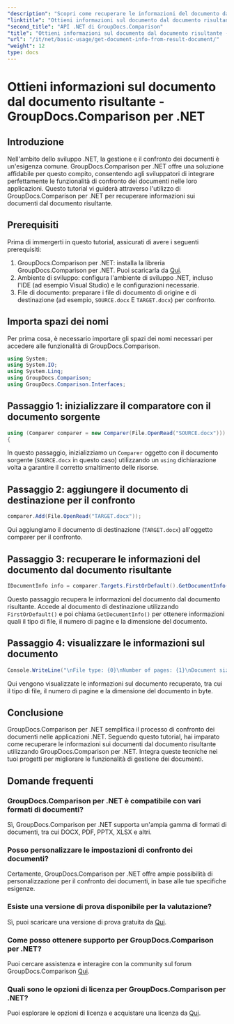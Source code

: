 ```yaml
---
"description": "Scopri come recuperare le informazioni del documento dal documento risultante utilizzando GroupDocs.Comparison per .NET. Semplici passaggi spiegati per gli sviluppatori .NET."
"linktitle": "Ottieni informazioni sul documento dal documento risultante - GroupDocs.Comparison per .NET"
"second_title": "API .NET di GroupDocs.Comparison"
"title": "Ottieni informazioni sul documento dal documento risultante - GroupDocs.Comparison per .NET"
"url": "/it/net/basic-usage/get-document-info-from-result-document/"
"weight": 12
type: docs
---
```

# Ottieni informazioni sul documento dal documento risultante - GroupDocs.Comparison per .NET

## Introduzione
Nell'ambito dello sviluppo .NET, la gestione e il confronto dei documenti è un'esigenza comune. GroupDocs.Comparison per .NET offre una soluzione affidabile per questo compito, consentendo agli sviluppatori di integrare perfettamente le funzionalità di confronto dei documenti nelle loro applicazioni. Questo tutorial vi guiderà attraverso l'utilizzo di GroupDocs.Comparison per .NET per recuperare informazioni sui documenti dal documento risultante. 
## Prerequisiti
Prima di immergerti in questo tutorial, assicurati di avere i seguenti prerequisiti:
1. GroupDocs.Comparison per .NET: installa la libreria GroupDocs.Comparison per .NET. Puoi scaricarla da [Qui](https://releases.groupdocs.com/comparison/net/).
2. Ambiente di sviluppo: configura l'ambiente di sviluppo .NET, incluso l'IDE (ad esempio Visual Studio) e le configurazioni necessarie.
3. File di documento: preparare i file di documento di origine e di destinazione (ad esempio, `SOURCE.docx` E `TARGET.docx`) per confronto.

## Importa spazi dei nomi
Per prima cosa, è necessario importare gli spazi dei nomi necessari per accedere alle funzionalità di GroupDocs.Comparison.

```csharp
using System;
using System.IO;
using System.Linq;
using GroupDocs.Comparison;
using GroupDocs.Comparison.Interfaces;
```

## Passaggio 1: inizializzare il comparatore con il documento sorgente
```csharp
using (Comparer comparer = new Comparer(File.OpenRead("SOURCE.docx")))
{
```
In questo passaggio, inizializziamo un `Comparer` oggetto con il documento sorgente (`SOURCE.docx` in questo caso) utilizzando un `using` dichiarazione volta a garantire il corretto smaltimento delle risorse.
## Passaggio 2: aggiungere il documento di destinazione per il confronto
```csharp
comparer.Add(File.OpenRead("TARGET.docx"));
```
Qui aggiungiamo il documento di destinazione (`TARGET.docx`) all'oggetto comparer per il confronto.
## Passaggio 3: recuperare le informazioni del documento dal documento risultante
```csharp
IDocumentInfo info = comparer.Targets.FirstOrDefault().GetDocumentInfo();
```
Questo passaggio recupera le informazioni del documento dal documento risultante. Accede al documento di destinazione utilizzando `FirstOrDefault()` e poi chiama `GetDocumentInfo()` per ottenere informazioni quali il tipo di file, il numero di pagine e la dimensione del documento.
## Passaggio 4: visualizzare le informazioni sul documento
```csharp
Console.WriteLine("\nFile type: {0}\nNumber of pages: {1}\nDocument size: {2} bytes", info.FileType, info.PageCount, info.Size);
```
Qui vengono visualizzate le informazioni sul documento recuperato, tra cui il tipo di file, il numero di pagine e la dimensione del documento in byte.

## Conclusione
GroupDocs.Comparison per .NET semplifica il processo di confronto dei documenti nelle applicazioni .NET. Seguendo questo tutorial, hai imparato come recuperare le informazioni sui documenti dal documento risultante utilizzando GroupDocs.Comparison per .NET. Integra queste tecniche nei tuoi progetti per migliorare le funzionalità di gestione dei documenti.
## Domande frequenti
### GroupDocs.Comparison per .NET è compatibile con vari formati di documenti?
Sì, GroupDocs.Comparison per .NET supporta un'ampia gamma di formati di documenti, tra cui DOCX, PDF, PPTX, XLSX e altri.
### Posso personalizzare le impostazioni di confronto dei documenti?
Certamente, GroupDocs.Comparison per .NET offre ampie possibilità di personalizzazione per il confronto dei documenti, in base alle tue specifiche esigenze.
### Esiste una versione di prova disponibile per la valutazione?
Sì, puoi scaricare una versione di prova gratuita da [Qui](https://releases.groupdocs.com/).
### Come posso ottenere supporto per GroupDocs.Comparison per .NET?
Puoi cercare assistenza e interagire con la community sul forum GroupDocs.Comparison [Qui](https://forum.groupdocs.com/c/comparison/12).
### Quali sono le opzioni di licenza per GroupDocs.Comparison per .NET?
Puoi esplorare le opzioni di licenza e acquistare una licenza da [Qui](https://purchase.groupdocs.com/buy).